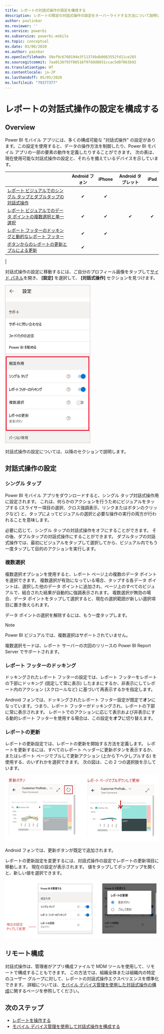 ```yaml
---
title: レポートの対話式操作の設定を構成する
description: レポートの既定の対話式操作の設定をオーバーライドする方法について説明します。
author: paulinbar
ms.reviewer: ''
ms.service: powerbi
ms.subservice: powerbi-mobile
ms.topic: conceptual
ms.date: 03/08/2020
ms.author: painbar
ms.openlocfilehash: 58ef9c6760194e3f11374bdb0663552fd11ce285
ms.sourcegitcommit: 7aa0136f93f88516f97ddd8031ccac5d07863b92
ms.translationtype: HT
ms.contentlocale: ja-JP
ms.lasthandoff: 05/05/2020
ms.locfileid: "79377377"
---
```

# <a name="configure-report-interaction-settings"></a>レポートの対話式操作の設定を構成する

## <a name="overview"></a>Overview

Power BI モバイル アプリには、多くの構成可能な "対話式操作" の設定があります。この設定を使用すると、データの操作方法を制御したり、Power BI モバイル アプリの一部の要素の動作を定義したりすることができます。 次の表は、現在使用可能な対話式操作の設定と、それらを備えているデバイスを示しています。

|| Android フォン | iPhone | Android タブレット  | iPad |
|-|:-:|:-:|:-:|:-:|
| [レポート ビジュアルでのシングル タップとダブルタップの対話式操作](#single-tap) |✔|✔|||
| [レポート ビジュアルでのデータ ポイントの複数選択と単一選択](#multi-select) |✔|✔|✔|✔|
| [レポート フッターのドッキングと動的なレポート フッター](#docked-report-footer) |✔|✔|||
| [ボタンからのレポートの更新とプルによる更新](#report-refresh) |✔||||
|

対話式操作の設定に移動するには、ご自分のプロフィール画像をタップして[サイド パネル](./mobile-apps-home-page.md#header)を開き、 **[設定]** を選択して、 **[対話式操作]** セクションを見つけます。

![対話式操作の設定](./media/mobile-app-interaction-settings/powerbi-mobile-app-interactions-section.png)

対話式操作の設定については、以降のセクションで説明します。

## <a name="interaction-settings"></a>対話式操作の設定

### <a name="single-tap"></a>シングル タップ
Power BI モバイル アプリをダウンロードすると、シングル タップ対話式操作用に設定されます。 これは、何らかのアクションを行うためにビジュアルをタップする (スライサー項目の選択、クロス強調表示、リンクまたはボタンのクリックなど) と、タップによってビジュアルの選択と必要な操作の実行の両方が行われることを意味します。

必要に応じて、シングル タップの対話式操作をオフにすることができます。 その後、ダブルタップの対話式操作にすることができます。 ダブルタップの対話式操作では、最初にビジュアルをタップして選択してから、ビジュアル内でもう一度タップして目的のアクションを実行します。

### <a name="multi-select"></a>複数選択

複数選択オプションを使用すると、レポート ページ上の複数のデータ ポイントを選択できます。 複数選択が有効になっている場合、タップする各データ ポイントは、選択した他のデータ ポイントに追加され、ページ上のすべてのビジュアルで、結合された結果が自動的に強調表示されます。 複数選択が無効の場合、データ ポイントをタップして選択すると、現在の選択範囲が新しい選択項目に置き換えられます。

データ ポイントの選択を解除するには、もう一度タップします。

>[!NOTE]
>Power BI ビジュアルでは、複数選択はサポートされていません。
>
>複数選択モードは、レポート サーバーの次回のリリースの Power BI Report Server でサポートされます。

### <a name="docked-report-footer"></a>レポート フッターのドッキング

ドッキングされたレポート フッターの設定では、レポート フッターをレポートの下部にドッキング (固定して常に表示) したままにするか、非表示にしてレポート内のアクション (スクロールなど) に基づいて再表示するかを指定します。

Android フォンでは、ドッキングされたレポート フッター設定が既定で**オン**になっています。つまり、レポート フッターがドッキングされ、レポートの下部に常に表示されます。 レポートでのアクションに応じて表示および非表示にする動的レポート フッターを使用する場合は、この設定を**オフ**に切り替えます。

### <a name="report-refresh"></a>レポートの更新

レポートの更新設定では、レポートの更新を開始する方法を定義します。 レポートを更新するには、すべてのレポート ヘッダーに更新ボタンを表示するか、またはレポート ページでプルして更新アクション (上から下へ少しプルする) を使用する、のいずれかを選択できます。 次の図は、この 2 つの選択肢を示しています。 

![更新ボタンとプルして更新](./media/mobile-app-interaction-settings/powerbi-mobile-app-interactions-refresh-button-versus-pull.png)

Android フォンでは、更新ボタンが既定で追加されます。

レポートの更新設定を変更するには、対話式操作の設定でレポートの更新項目に移動します。 現在の設定が表示されます。 値をタップしてポップアップを開くと、新しい値を選択できます。

![更新の設定](./media/mobile-app-interaction-settings/powerbi-mobile-app-interactions-set-refresh.png)

## <a name="remote-configuration"></a>リモート構成

対話式操作は、管理者がアプリ構成ファイルで MDM ツールを使用して、リモートで構成することもできます。 この方法では、組織全体または組織内の特定のユーザー グループに対して、レポートの対話式操作エクスペリエンスを標準化できます。 詳細については、[モバイル デバイス管理を使用した対話式操作の構成](./mobile-app-configuration.md)に関するページを参照してください。


## <a name="next-steps"></a>次のステップ
* [レポートを操作する](./mobile-reports-in-the-mobile-apps.md#interact-with-reports)
* [モバイル デバイス管理を使用して対話式操作を構成する](./mobile-app-configuration.md)
